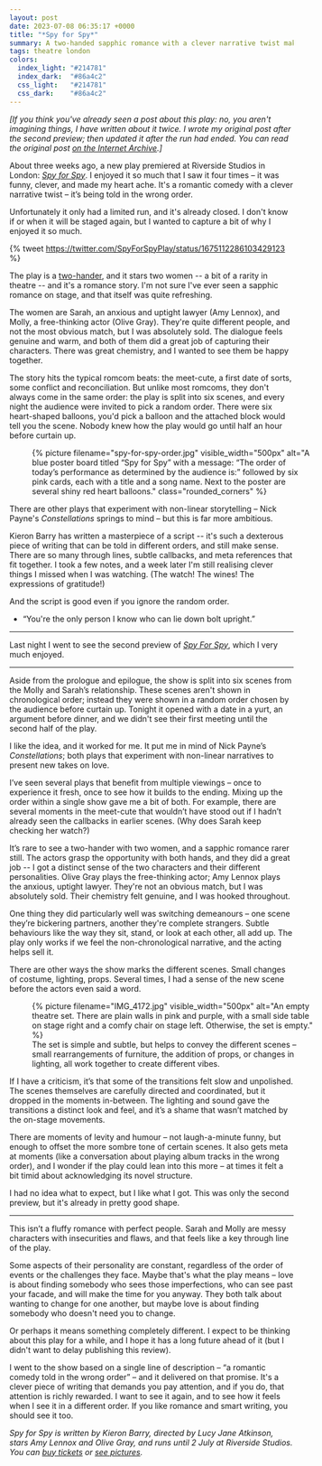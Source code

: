 ```yaml
---
layout: post
date: 2023-07-08 06:35:17 +0000
title: "*Spy for Spy*"
summary: A two-handed sapphic romance with a clever narrative twist makes for a compelling and thoughtful new play.
tags: theatre london
colors:
  index_light: "#214781"
  index_dark:  "#86a4c2"
  css_light:   "#214781"
  css_dark:    "#86a4c2"
---
```


*[If you think you've already seen a post about this play: no, you aren't imagining things, I have written about it twice. I wrote my original post after the second preview; then updated it after the run had ended. You can read the original post [on the Internet Archive](https://web.archive.org/web/20230618163735/https://alexwlchan.net/2023/spy-for-spy/).]*

About three weeks ago, a new play premiered at Riverside Studios in London: [*Spy for Spy*][sfs].
I enjoyed it so much that I saw it four times – it was funny, clever, and made my heart ache.
It's a romantic comedy with a clever narrative twist – it’s being told in the wrong order.

Unfortunately it only had a limited run, and it's already closed.
I don't know if or when it will be staged again, but I wanted to capture a bit of why I enjoyed it so much.

{% tweet https://twitter.com/SpyForSpyPlay/status/1675112286103429123 %}

The play is a [two-hander], and it stars two women -- a bit of a rarity in theatre -- and it's a romance story.
I'm not sure I've ever seen a sapphic romance on stage, and that itself was quite refreshing.

The women are Sarah, an anxious and uptight lawyer (Amy Lennox), and Molly, a free-thinking actor (Olive Gray).
They're quite different people, and not the most obvious match, but I was absolutely sold.
The dialogue feels genuine and warm, and both of them did a great job of capturing their characters.
There was great chemistry, and I wanted to see them be happy together.

The story hits the typical romcom beats: the meet-cute, a first date of sorts, some conflict and reconciliation.
But unlike most romcoms, they don't always come in the same order: the play is split into six scenes, and every night the audience were invited to pick a random order.
There were six heart-shaped balloons, you'd pick a balloon and the attached block would tell you the scene.
Nobody knew how the play would go until half an hour before curtain up.

<figure style="width: 500px;">
  {%
    picture
    filename="spy-for-spy-order.jpg"
    visible_width="500px"
    alt="A blue poster board titled “Spy for Spy” with a message: “The order of today’s performance as determined by the audience is:” followed by six pink cards, each with a title and a song name. Next to the poster are several shiny red heart balloons."
    class="rounded_corners"
  %}
</figure>

There are other plays that experiment with non-linear storytelling – Nick Payne's *Constellations* springs to mind – but this is far more ambitious.

Kieron Barry has written a masterpiece of a script -- it's such a dexterous piece of writing that can be told in different orders, and still make sense.
There are so many through lines, subtle callbacks, and meta references that fit together.
I took a few notes, and a week later I'm still realising clever things I missed when I was watching.
(The watch! The wines! The expressions of gratitude!)

And the script is good even if you ignore the random order.

* “You're the only person I know who can lie down bolt upright.”

[two-hander]: https://en.wikipedia.org/wiki/Two-hander

---

Last night I went to see the second preview of [*Spy For Spy*][sfs], which I very much enjoyed.

---

Aside from the prologue and epilogue, the show is split into six scenes from the Molly and Sarah’s relationship.
These scenes aren't shown in chronological order; instead they were shown in a random order chosen by the audience before curtain up.
Tonight it opened with a date in a yurt, an argument before dinner, and we didn't see their first meeting until the second half of the play.



I like the idea, and it worked for me. It put me in mind of Nick Payne’s *Constellations*; both plays that experiment with non-linear narratives to present new takes on love.

I’ve seen several plays that benefit from multiple viewings – once to experience it fresh, once to see how it builds to the ending.
Mixing up the order within a single show gave me a bit of both.
For example, there are several moments in the meet-cute that wouldn’t have stood out if I hadn’t already seen the callbacks in earlier scenes.
(Why does Sarah keep checking her watch?)

It’s rare to see a two-hander with two women, and a sapphic romance rarer still.
The actors grasp the opportunity with both hands, and they did a great job -- I got a distinct sense of the two characters and their different personalities.
Olive Gray plays the free-thinking actor; Amy Lennox plays the anxious, uptight lawyer.
They're not an obvious match, but I was absolutely sold.
Their chemistry felt genuine, and I was hooked throughout.

One thing they did particularly well was switching demeanours – one scene they’re bickering partners, another they're complete strangers.
Subtle behaviours like the way they sit, stand, or look at each other, all add up.
The play only works if we feel the non-chronological narrative, and the acting helps sell it.

There are other ways the show marks the different scenes. Small changes of costume, lighting, props. Several times, I had a sense of the new scene before the actors even said a word.

<figure style="width: 500px;">
  {%
    picture
    filename="IMG_4172.jpg"
    visible_width="500px"
    alt="An empty theatre set. There are plain walls in pink and purple, with a small side table on stage right and a comfy chair on stage left. Otherwise, the set is empty."
  %}
  <figcaption>
    The set is simple and subtle, but helps to convey the different scenes – small rearrangements of furniture, the addition of props, or changes in lighting, all work together to create different vibes.
  </figcaption>
</figure>

If I have a criticism, it’s that some of the transitions felt slow and unpolished.
The scenes themselves are carefully directed and coordinated, but it dropped in the moments in-between.
The lighting and sound gave the transitions a distinct look and feel, and it’s a shame that wasn’t matched by the on-stage movements.

There are moments of levity and humour – not laugh-a-minute funny, but enough to offset the more sombre tone of certain scenes.
It also gets meta at moments (like a conversation about playing album tracks in the wrong order), and I wonder if the play could lean into this more – at times it felt a bit timid about acknowledging its novel structure.

I had no idea what to expect, but I like what I got.
This was only the second preview, but it's already in pretty good shape.

---

This isn’t a fluffy romance with perfect people.
Sarah and Molly are messy characters with insecurities and flaws, and that feels like a key through line of the play.

Some aspects of their personality are constant, regardless of the order of events or the challenges they face.
Maybe that's what the play means – love is about finding somebody who sees those imperfections, who can see past your facade, and will make the time for you anyway.
They both talk about wanting to change for one another, but maybe love is about finding somebody who doesn't need you to change.

Or perhaps it means something completely different.
I expect to be thinking about this play for a while, and I hope it has a long future ahead of it (but I didn't want to delay publishing this review).

I went to the show based on a single line of description – “a romantic comedy told in the wrong order” – and it delivered on that promise.
It's a clever piece of writing that demands you pay attention, and if you do, that attention is richly rewarded.
I want to see it again, and to see how it feels when I see it in a different order.
If you like romance and smart writing, you should see it too.

*Spy for Spy is written by Kieron Barry, directed by Lucy Jane Atkinson, stars Amy Lennox and Olive Gray, and runs until 2 July at Riverside Studios. You can [buy tickets](https://riversidestudios.co.uk/see-and-do/spy-for-spy-57989/) or [see pictures](https://www.instagram.com/p/CtglwSjIjJk/).*

[sfs]: https://riversidestudios.co.uk/see-and-do/spy-for-spy-57989/